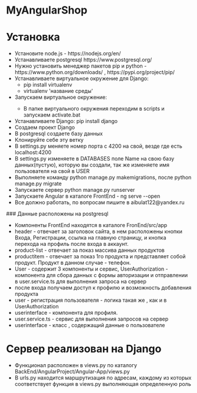 # MyAngularShop

<h1>Установка</h1>
<ul>
  <li>Установите node.js - https://nodejs.org/en/</li>
  <li>Устанавливаете postgresql https://www.postgresql.org/</li>
  <li>Нужно установить менеджер пакетов pip и python - https://www.python.org/downloads/ , https://pypi.org/project/pip/ </li>
  <li>Устанавливаете виртуальное окружение для Django:
    <ul>
      <li> pip install virtualenv </li>
      <li> virtualenv 'название среды'</li>
    </ul>
  
  </li>
  <li>Запускаем виртуальное окружение:</li>
  <ul>
  <li>
    В папке виртуального окружения переходим в scripts и запускаем activate.bat
  </li>
  </ul>
  
  <li>Устанавливаете Django: pip install django</li>
  <li>Создаем проект Django</li>
  <li>В postgresql создаете базу данных</li>
  <li>Клонируйте себе эту ветку</li>
  <li>В settings.py меняете номер порта с 4200 на свой, везде где есть localhost:4200 </li>
  <li>В settings.py изменяете в DATABASES поле Name на свою базу данных(пустую), которую вы создали, так же изменяете имя пользователя на свой в USER</li>
  <li>Выполняете команду python manage.py makemigrations, после python manage.py migrate </li>
  <li>Запускаете сервер python manage.py runserver</li>
  <li>Запускаете Angular в каталоге FrontEnd - ng serve --open </li>
  <li>Все должно работать, по вопросам пишите в aibulat122@yandex.ru </li>

</ul>
### Данные расположены на postgresql
<ul>
  <li>Компоненты FrontEnd находятся в каталоге FronEnd/src/app</li>
<li>header - отвечает за заголовок сайта, в нем расположены кнопки Входа, Регистрации, ссылка на главную страницу, и кнопка перехода на профиль после входа в аккаунт.</li>
<li>product-list - отвечает за показ массива данных продуктов</li>
<li>productitem - отвечает за показ 1го продукта и представляет собой продукт. Продукт в данном случае - телефон.</li>
<li>User - содержит 3 компоненты и сервис, UserAuthorization - компонента для сбора данных с формы авторизации и отправлении в user.service.ts для выполнения запроса на сервер</li>
<li>после входа получаем доступ к профилю и возможность добавления продукта</li>
  <li>user - регистрация пользователя - логика такая же , как и в UserAuthorization</li>
  <li>userinterface - компонента для профиля.</li>
<li>user.service.ts - сервис для выполнения запросов на сервер</li>
<li>userinterface - класс , содержащий данные о пользователе</li>
</ul>
<h1> Сервер реализован на Django</h1>
<ul>
  <li>Функционал расположен в views.py по каталогу BackEnd/AngularProject/Angular-App/views.py</li>
  <li>В urls.py находится маршрутизация по адресам, каждому из которых соответствует функция в views.py выполняющая определенную роль</li>
 </ul>
